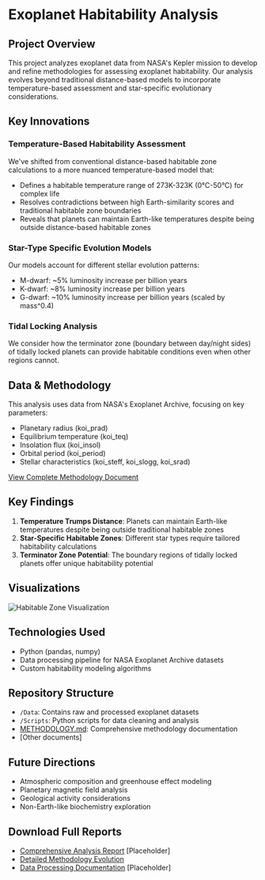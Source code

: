 # Exoplanet Habitability Analysis

## Project Overview
This project analyzes exoplanet data from NASA's Kepler mission to develop and refine methodologies for assessing exoplanet habitability. Our analysis evolves beyond traditional distance-based models to incorporate temperature-based assessment and star-specific evolutionary considerations.

## Key Innovations

### Temperature-Based Habitability Assessment
We've shifted from conventional distance-based habitable zone calculations to a more nuanced temperature-based model that:
- Defines a habitable temperature range of 273K-323K (0°C-50°C) for complex life
- Resolves contradictions between high Earth-similarity scores and traditional habitable zone boundaries
- Reveals that planets can maintain Earth-like temperatures despite being outside distance-based habitable zones

### Star-Type Specific Evolution Models
Our models account for different stellar evolution patterns:
- M-dwarf: ~5% luminosity increase per billion years
- K-dwarf: ~8% luminosity increase per billion years
- G-dwarf: ~10% luminosity increase per billion years (scaled by mass^0.4)

### Tidal Locking Analysis
We consider how the terminator zone (boundary between day/night sides) of tidally locked planets can provide habitable conditions even when other regions cannot.

## Data & Methodology
This analysis uses data from NASA's Exoplanet Archive, focusing on key parameters:
- Planetary radius (koi_prad)
- Equilibrium temperature (koi_teq)
- Insolation flux (koi_insol)
- Orbital period (koi_period)
- Stellar characteristics (koi_steff, koi_slogg, koi_srad)

[View Complete Methodology Document](./METHODOLOGY.md)

## Key Findings
1. **Temperature Trumps Distance**: Planets can maintain Earth-like temperatures despite being outside traditional habitable zones
2. **Star-Specific Habitable Zones**: Different star types require tailored habitability calculations
3. **Terminator Zone Potential**: The boundary regions of tidally locked planets offer unique habitability potential

## Visualizations
![Habitable Zone Visualization](./Visualizations/goldilocks_zone.png)

## Technologies Used
- Python (pandas, numpy)
- Data processing pipeline for NASA Exoplanet Archive datasets
- Custom habitability modeling algorithms

## Repository Structure
- `/Data`: Contains raw and processed exoplanet datasets
- `/Scripts`: Python scripts for data cleaning and analysis
- [METHODOLOGY.md](./METHODOLOGY.md): Comprehensive methodology documentation
- [Other documents]

## Future Directions
- Atmospheric composition and greenhouse effect modeling
- Planetary magnetic field analysis
- Geological activity considerations
- Non-Earth-like biochemistry exploration

## Download Full Reports
- [Comprehensive Analysis Report](./Reports/analysis.pdf) [Placeholder]
- [Detailed Methodology Evolution](./METHODOLOGY.md)
- [Data Processing Documentation](./Documentation/data_processing.pdf) [Placeholder]
